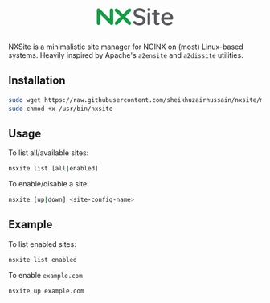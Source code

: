<p align="center">
<br><br>
<img src="https://raw.githubusercontent.com/sheikhuzairhussain/nxsite/d0e682af867c028ab0c03d97483e55eb2b844a7c/nxsite.png" width="30%">
</p>
<br>
NXSite is a minimalistic site manager for NGINX on (most) Linux-based systems. Heavily inspired by Apache's  <code>a2ensite</code> and <code>a2dissite</code> utilities.

## Installation
```bash
sudo wget https://raw.githubusercontent.com/sheikhuzairhussain/nxsite/main/nxsite -P /usr/bin/
sudo chmod +x /usr/bin/nxsite
```
## Usage
To list all/available sites:
```bash
nsxite list [all|enabled]
```
To enable/disable a site:
```bash
nsxite [up|down] <site-config-name>
```

## Example
To list enabled sites:
```bash
nsxite list enabled
```
To enable <code>example.com</code>
```bash
nsxite up example.com
```